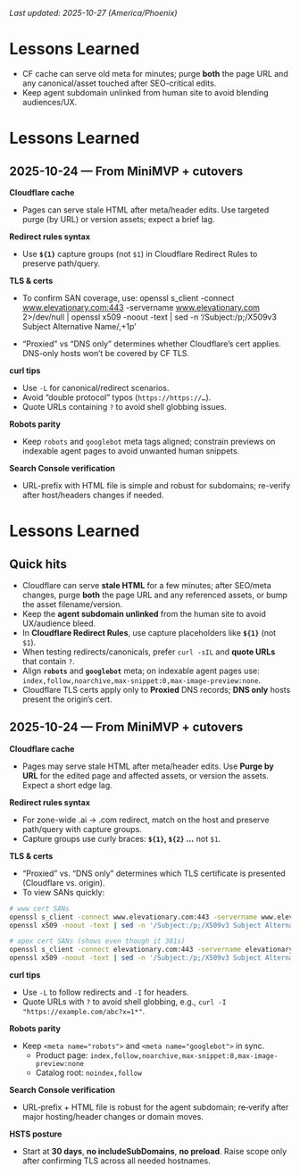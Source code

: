 _Last updated: 2025-10-27 (America/Phoenix)_

# Lessons Learned

- CF cache can serve old meta for minutes; purge **both** the page URL and any canonical/asset touched after SEO-critical edits.
- Keep agent subdomain unlinked from human site to avoid blending audiences/UX.

# Lessons Learned

## 2025-10-24 — From MiniMVP + cutovers

**Cloudflare cache**
- Pages can serve stale HTML after meta/header edits. Use targeted purge (by URL) or version assets; expect a brief lag.

**Redirect rules syntax**
- Use **`${1}`** capture groups (not `$1`) in Cloudflare Redirect Rules to preserve path/query.

**TLS & certs**
- To confirm SAN coverage, use:
openssl s_client -connect www.elevationary.com:443 -servername www.elevationary.com 2>/dev/null 
| openssl x509 -noout -text | sed -n ‘/Subject:/p;/X509v3 Subject Alternative Name/,+1p’

- “Proxied” vs “DNS only” determines whether Cloudflare’s cert applies. DNS-only hosts won’t be covered by CF TLS.

**curl tips**
- Use `-L` for canonical/redirect scenarios.
- Avoid “double protocol” typos (`https://https://…`).
- Quote URLs containing `?` to avoid shell globbing issues.

**Robots parity**
- Keep `robots` and `googlebot` meta tags aligned; constrain previews on indexable agent pages to avoid unwanted human snippets.

**Search Console verification**
- URL-prefix with HTML file is simple and robust for subdomains; re-verify after host/headers changes if needed.
# Lessons Learned

## Quick hits

- Cloudflare can serve **stale HTML** for a few minutes; after SEO/meta changes, purge **both** the page URL and any referenced assets, or bump the asset filename/version.
- Keep the **agent subdomain unlinked** from the human site to avoid UX/audience bleed.
- In **Cloudflare Redirect Rules**, use capture placeholders like **`${1}`** (not `$1`).
- When testing redirects/canonicals, prefer `curl -sIL` and **quote URLs** that contain `?`.
- Align **`robots`** and **`googlebot`** meta; on indexable agent pages use: `index,follow,noarchive,max-snippet:0,max-image-preview:none`.
- Cloudflare TLS certs apply only to **Proxied** DNS records; **DNS only** hosts present the origin’s cert.

## 2025-10-24 — From MiniMVP + cutovers

**Cloudflare cache**
- Pages may serve stale HTML after meta/header edits. Use **Purge by URL** for the edited page and affected assets, or version the assets. Expect a short edge lag.

**Redirect rules syntax**
- For zone-wide .ai → .com redirect, match on the host and preserve path/query with capture groups.
- Capture groups use curly braces: **`${1}`, `${2}` …** not `$1`.

**TLS & certs**
- “Proxied” vs. “DNS only” determines which TLS certificate is presented (Cloudflare vs. origin).
- To view SANs quickly:

```bash
# www cert SANs
openssl s_client -connect www.elevationary.com:443 -servername www.elevationary.com 2>/dev/null | \
openssl x509 -noout -text | sed -n '/Subject:/p;/X509v3 Subject Alternative Name/,+1p'

# apex cert SANs (shows even though it 301s)
openssl s_client -connect elevationary.com:443 -servername elevationary.com 2>/dev/null | \
openssl x509 -noout -text | sed -n '/Subject:/p;/X509v3 Subject Alternative Name/,+1p'
```

**curl tips**
- Use `-L` to follow redirects and `-I` for headers.
- Quote URLs with `?` to avoid shell globbing, e.g., `curl -I "https://example.com/abc?x=1*"`.

**Robots parity**
- Keep `<meta name="robots">` and `<meta name="googlebot">` in sync.  
  - Product page: `index,follow,noarchive,max-snippet:0,max-image-preview:none`  
  - Catalog root: `noindex,follow`

**Search Console verification**
- URL‑prefix + HTML file is robust for the agent subdomain; re‑verify after major hosting/header changes or domain moves.

**HSTS posture**
- Start at **30 days**, **no includeSubDomains**, **no preload**. Raise scope only after confirming TLS across all needed hostnames.

